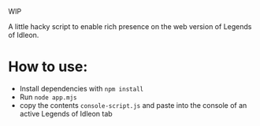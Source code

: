 WIP

A little hacky script to enable rich presence on the web version of Legends of Idleon.

# How to use:
* Install dependencies with `npm install`
* Run `node app.mjs`
* copy the contents `console-script.js` and paste into the console of an active Legends of Idleon tab
